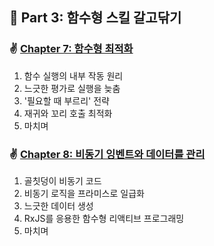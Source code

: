 ## 🌈 Part 3: 함수형 스킬 갈고닦기

### ✌️ [Chapter 7: 함수형 최적화](https://github.com/saseungmin/reading_books_record_repository/tree/master/%ED%95%A8%EC%88%98%ED%98%95%20%EC%9E%90%EB%B0%94%EC%8A%A4%ED%81%AC%EB%A6%BD%ED%8A%B8/PART%203/Chapter%207)
1. 함수 실행의 내부 작동 원리
2. 느긋한 평가로 실행을 늦춤
3. '필요할 때 부르리' 전략
4. 재귀와 꼬리 호출 최적화
5. 마치며

### ✌️ [Chapter 8: 비동기 잉벤트와 데이터를 관리](https://github.com/saseungmin/reading_books_record_repository/tree/master/%ED%95%A8%EC%88%98%ED%98%95%20%EC%9E%90%EB%B0%94%EC%8A%A4%ED%81%AC%EB%A6%BD%ED%8A%B8/PART%203/Chapter%208)
1. 골칫덩이 비동기 코드
2. 비동기 로직을 프라미스로 일급화
3. 느긋한 데이터 생성
4. RxJS를 응용한 함수형 리액티브 프로그래밍
5. 마치며